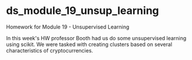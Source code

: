 # ds_module_19_unsup_learning
Homework for Module 19 - Unsupervised Learning

In this week's HW professor Booth had us do some unsupervised learning using scikit. We were tasked with creating clusters based on several characteristics of cryptocurrencies.